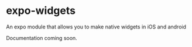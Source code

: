 # expo-widgets

An expo module that allows you to make native widgets in iOS and android

Documentation coming soon. 
